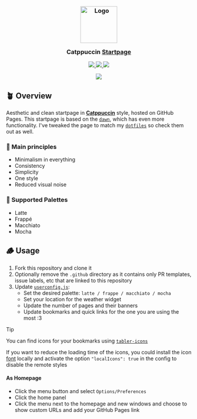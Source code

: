 <h3 align="center">
  <img src="https://raw.githubusercontent.com/catppuccin/catppuccin/main/assets/logos/exports/1544x1544_circle.png" width="100" alt="Logo"/><br/>
  <img src="https://raw.githubusercontent.com/catppuccin/catppuccin/main/assets/misc/transparent.png" height="30" width="0px"/>
  Catppuccin <a href="https://pivoshenko.github.io/catppuccin-startpage">Startpage</a>
  <img src="https://raw.githubusercontent.com/catppuccin/catppuccin/main/assets/misc/transparent.png" height="30" width="0px"/>
</h3>

<p align="center">
  <a href="https://github.com/pivoshenko/catppuccin-startpage/stargazers">
    <img src="https://img.shields.io/github/stars/pivoshenko/catppuccin-startpage?style=for-the-badge&logo=starship&color=a6e3a1&logoColor=D9E0EE&labelColor=302D41">
  </a>
  <a href="https://github.com/pivoshenko/catppuccin-startpage/issues">
    <img src="https://img.shields.io/github/issues/pivoshenko/catppuccin-startpage?style=for-the-badge&logo=gitbook&color=fab387&logoColor=D9E0EE&labelColor=302D41">
  </a>
  <a href="https://github.com/pivoshenko/catppuccin-startpage/contributors">
    <img src="https://img.shields.io/github/contributors/pivoshenko/catppuccin-startpage?style=for-the-badge&logo=github&color=f38ba8&logoColor=D9E0EE&labelColor=302D41">
  </a>
</p>

<p align="center">
  <img src="assets/preview.png"/>
</p>

## 🪴 Overview

Aesthetic and clean startpage in [**Catppuccin**](https://catppuccin.com/palette) style, hosted on GitHub Pages.
This startpage is based on the [`dawn`](https://github.com/b-coimbra/dawn), which has even more functionality.
I've tweaked the page to match my [`dotfiles`](https://github.com/pivoshenko/dotfiles) so check them out as well.

### 🧠 Main principles

- Minimalism in everything
- Consistency
- Simplicity
- One style
- Reduced visual noise

### 🎨 Supported Palettes

- Latte
- Frappé
- Macchiato
- Mocha

## 🪵 Usage

1. Fork this repository and clone it
2. Optionally remove the `.github` directory as it contains only PR templates, issue labels, etc that are linked to this repository
3. Update [`userconfig.js`](userconfig.js):
   - Set the desired palette: `latte / frappe / macchiato / mocha`
   - Set your location for the weather widget
   - Update the number of pages and their banners
   - Update bookmarks and quick links for the one you are using the most :3

> [!TIP]
> You can find icons for your bookmarks using [`tabler-icons`](https://tabler.io/icons)
>
> If you want to reduce the loading time of the icons, you could install the icon [font](src/fonts) locally and activate the option `"localIcons": true` in the config to disable the remote styles

#### As Homepage

- Click the menu button and select `Options/Preferences`
- Click the home panel
- Click the menu next to the homepage and new windows and choose to show custom URLs and add your GitHub Pages link
